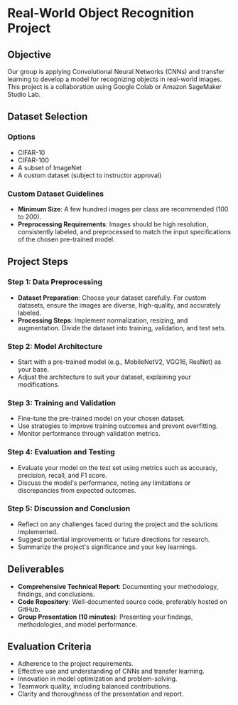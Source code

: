 # Real-World Object Recognition Project

## Objective

Our group is applying Convolutional Neural Networks (CNNs) and transfer learning to develop a model for recognizing objects in real-world images. This project is a collaboration using Google Colab or Amazon SageMaker Studio Lab.

## Dataset Selection

### Options

- CIFAR-10
- CIFAR-100
- A subset of ImageNet
- A custom dataset (subject to instructor approval)

### Custom Dataset Guidelines

- **Minimum Size**: A few hundred images per class are recommended (100 to 200).
- **Preprocessing Requirements**: Images should be high resolution, consistently labeled, and preprocessed to match the input specifications of the chosen pre-trained model.

## Project Steps

### Step 1: Data Preprocessing

- **Dataset Preparation**: Choose your dataset carefully. For custom datasets, ensure the images are diverse, high-quality, and accurately labeled.
- **Processing Steps**: Implement normalization, resizing, and augmentation. Divide the dataset into training, validation, and test sets.

### Step 2: Model Architecture

- Start with a pre-trained model (e.g., MobileNetV2, VGG16, ResNet) as your base.
- Adjust the architecture to suit your dataset, explaining your modifications.

### Step 3: Training and Validation

- Fine-tune the pre-trained model on your chosen dataset.
- Use strategies to improve training outcomes and prevent overfitting.
- Monitor performance through validation metrics.

### Step 4: Evaluation and Testing

- Evaluate your model on the test set using metrics such as accuracy, precision, recall, and F1 score.
- Discuss the model's performance, noting any limitations or discrepancies from expected outcomes.

### Step 5: Discussion and Conclusion

- Reflect on any challenges faced during the project and the solutions implemented.
- Suggest potential improvements or future directions for research.
- Summarize the project's significance and your key learnings.

## Deliverables

- **Comprehensive Technical Report**: Documenting your methodology, findings, and conclusions.
- **Code Repository**: Well-documented source code, preferably hosted on GitHub.
- **Group Presentation (10 minutes)**: Presenting your findings, methodologies, and model performance.

## Evaluation Criteria

- Adherence to the project requirements.
- Effective use and understanding of CNNs and transfer learning.
- Innovation in model optimization and problem-solving.
- Teamwork quality, including balanced contributions.
- Clarity and thoroughness of the presentation and report.
